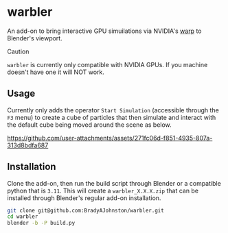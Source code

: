 # warbler

An add-on to bring interactive GPU simuilations via NVIDIA's [warp](https://github.com/NVIDIA/warp) to Blender's viewport.

> [!CAUTION]
> `warbler` is currently only compatible with NVIDIA GPUs. If you machine doesn't have one it will NOT work.

## Usage

Currently only adds the operator `Start Simulation` (accessible through the `F3` menu) to create a cube of particles that then simulate and interact with the default cube being moved around the scene as below.

https://github.com/user-attachments/assets/271fc06d-f851-4935-807a-313d8bdfa687

## Installation

Clone the add-on, then run the build script through Blender or a compatible python that is `3.11`. This will create a `warbler_X.X.X.zip` that can be installed through Blender's regular add-on installation.

```bash
git clone git@github.com:BradyAJohnston/warbler.git
cd warbler
blender -b -P build.py
```
